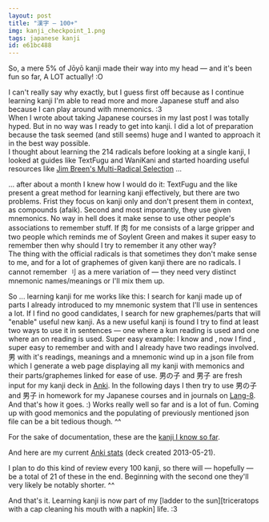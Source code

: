```yaml
---
layout: post
title: "漢字 — 100+"
img: kanji_checkpoint_1.png
tags: japanese kanji
id: e61bc488
---
```


So, a mere 5% of Jōyō kanji made their way into my head — and it's been fun so far, A LOT actually! :O

I can't really say why exactly, but I guess first off because as I continue learning kanji I'm able to read more and more Japanese stuff and also because I can play around with mnemonics. :3  
When I wrote about taking Japanese courses in my last post I was totally hyped. But in no way was I ready to get into kanji. I did a lot of preparation because the task seemed (and still seems) huge and I wanted to approach it in the best way possible.  
I thought about learning the 214 radicals before looking at a single kanji, I looked at guides like TextFugu and WaniKani and started hoarding useful resources like [Jim Breen's Multi-Radical Selection](http://www.csse.monash.edu.au/~jwb/cgi-bin/wwwjdic.cgi?1R) ...

... after about a month I knew how I would do it: TextFugu and the like present a great method for learning kanji effectively, but there are two problems. Frist they focus on kanji only and don't present them in context, as compounds (afaik). Second and most imporantly, they use given mnemonics. No way in hell does it make sense to use other people's associations to remember stuff. If 肉 for me consists of a large gripper and two people which reminds me of Soylent Green and makes it super easy to remember then why should I try to remember it any other way?  
The thing with the official radicals is that sometimes they don't make sense to me, and for a lot of graphemes of given kanji there are no radicals. I cannot remember 刂 as a mere variation of <!-- mixlang:刀:sword --> — they need very distinct mnemonic names/meanings or I'll mix them up.

So ... learning kanji for me works like this: I search for kanji made up of parts I already introduced to my mnemonic system that I'll use in sentences a lot. If I find no good candidates, I search for new graphemes/parts that will "enable" useful new kanji. As a new useful kanji is found I try to find at least two ways to use it in sentences — one where a kun reading is used and one where an on reading is used. Super easy example: I know <!-- mixlang:田:rice field --> and <!-- mixlang:力:strength -->, now I find <!-- mixlang:男:man -->, super easy to remember and with <!-- mixlang:男の子:boy (&quot;otokonoko&quot;) --> and <!-- mixlang:男子:boy (&quot;danshi&quot;) --> I already have two readings involved. 男 with it's readings, meanings and a mnemonic wind up in a json file from which I generate a web page displaying all my kanji with memonics and their parts/graphemes linked for ease of use. 男の子 and 男子 are fresh input for my kanji deck in [Anki](http://ankisrs.net/). In the following days I then try to use 男の子 and 男子 in homework for my Japanese courses and in journals on [Lang-8](http://lang-8.com/). And that's how it goes. :) Works really well so far and is a lot of fun. Coming up with good memonics and the populating of previously mentioned json file can be a bit tedious though. ^^

For the sake of documentation, these are the [kanji I know so far](static/dl/kanji_checkpoint_1).

And here are my current [Anki stats](static/img/blog/anki_stats_130618.png) (deck created 2013-05-21).

I plan to do this kind of review every 100 kanji, so there will — hopefully — be a total of 21 of these in the end. Beginning with the second one they'll very likely be notably shorter. ^^

And that's it. Learning kanji is now part of my [ladder to the sun][triceratops with a cap cleaning his mouth with a napkin] life. :3